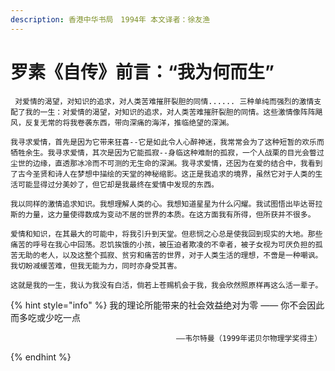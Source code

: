 ```yaml
---
description: 香港中华书局　1994年 本文译者：徐友渔
---
```


# 罗素《自传》前言：“我为何而生”

     对爱情的渴望，对知识的追求，对人类苦难摧肝裂胆的同情...... 三种单纯而强烈的激情支配了我的一生：对爱情的渴望，对知识的追求，对人类苦难摧肝裂胆的同情。这些激情像阵阵飓风，反复无常的将我卷袭东西，带向深痛的海洋，推临绝望的深渊。  
  
    我寻求爱情，首先是因为它带来狂喜--它是如此令人心醉神迷，我常常会为了这种短暂的欢乐而牺牲余生。我寻求爱情，其次是因为它能孤寂--身临这种难耐的孤寂，一个人战栗的目光会瞥过尘世的边缘，直透那冰冷而不可测的无生命的深渊。我寻求爱情，还因为在爱的结合中，我看到了古今圣贤和诗人在梦想中描绘的天堂的神秘缩影。这正是我追求的境界，虽然它对于人类的生活可能显得过分美妙了，但它却是我最终在爱情中发现的东西。  
  
    我以同样的激情追求知识。我想理解人类的心。我想知道星星为什么闪耀。我试图悟出毕达哥拉斯的力量，这力量使得数成为变动不居的世界的本质。在这方面我有所得，但所获并不很多。  
  
    爱情和知识，在其最大的可能中，将我引升到天堂。但悲悯之心总是使我回到现实的大地。那些痛苦的呼号在我心中回荡。忍饥挨饿的小孩，被压迫者欺凌的不幸者，被子女视为可厌负担的孤苦无助的老人，以及这整个孤寂、贫穷和痛苦的世界，对于人类生活的理想，不啻是一种嘲讽。我切盼减缓苦难，但我无能为力，同时亦身受其害。  
  
    这就是我的一生，我认为我没有白活，倘若上苍赐机会于我，我会欣然照原样再这么活一辈子。

{% hint style="info" %}
我的理论所能带来的社会效益绝对为零 —— 你不会因此而多吃或少吃一点  
                                                   
                                         ——韦尔特曼（1999年诺贝尔物理学奖得主）
{% endhint %}

　　                                    

